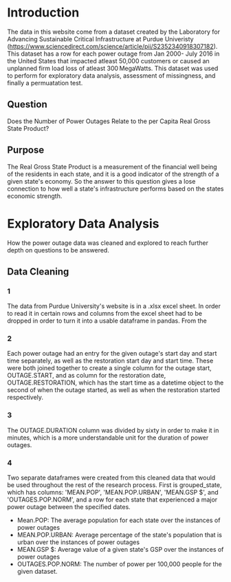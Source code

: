 # Introduction

The data in this website come from a dataset created by the Laboratory for Advancing Sustainable Critical Infrastructure at Purdue Univeristy (https://www.sciencedirect.com/science/article/pii/S2352340918307182). This dataset has a row for each power outage from Jan 2000- July 2016 in the United States that impacted atleast 50,000 customers or caused an unplanned firm load loss of atleast 300 MegaWatts. This dataset was used to perform for exploratory data analysis, assessment of missingness, and finally a permuatation test.

## Question

Does the Number of Power Outages Relate to the per Capita Real Gross State Product?

## Purpose

The Real Gross State Product is a measurement of the financial well being of the residents in each state, and it is a good indicator of the strength of a given state's economy. So the answer to this question gives a lose connection to how well a state's infrastructure performs based on the states economic strength.

# Exploratory Data Analysis

How the power outage data was cleaned and explored to reach further depth on questions to be answered. 

## Data Cleaning

### 1

The data from Purdue University's website is in a .xlsx excel sheet. In order to read it in certain rows and columns from the excel sheet had to be dropped in order to turn it into a usable dataframe in pandas. From the

### 2

Each power outage had an entry for the given outage's start day and start time separately, as well as the restoration start day and start time. These were both joined together to create a single column for the outage start, OUTAGE.START, and as column for the restoration date, OUTAGE.RESTORATION, which has the start time as a datetime object to the second of when the outage started, as well as when the restoration started respectively. 

### 3

The OUTAGE.DURATION column was divided by sixty in order to make it in minutes, which is a more understandable unit for the duration of power outages. 

### 4

 Two separate dataframes were created from this cleaned data that would be used throughout the rest of the research process. First is grouped_state, which has columns: 'MEAN.POP', 'MEAN.POP.URBAN', 'MEAN.GSP $', and 'OUTAGES.POP.NORM', and a row for each state that experienced a major power outage between the specified dates. 

- Mean.POP: The average population for each state over the instances of power outages
- MEAN.POP.URBAN: Average percentage of the state's population that is urban over the instances of power outages
- MEAN.GSP $: Average value of a given state's GSP over the instances of power outages
- OUTAGES.POP.NORM: The number of power per 100,000 people for the given dataset. 